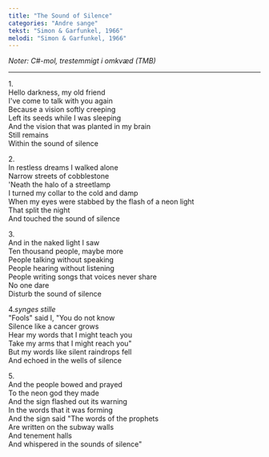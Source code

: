 ```yaml
---
title: "The Sound of Silence"
categories: "Andre sange"
tekst: "Simon & Garfunkel, 1966"
melodi: "Simon & Garfunkel, 1966"
---
```

*Noter: C#-mol, trestemmigt i omkvæd (TMB)* <br>

***

1\.\
Hello darkness, my old friend<br>
I've come to talk with you again<br>
Because a vision softly creeping<br>
Left its seeds while I was sleeping<br>
And the vision that was planted in my brain<br>
Still remains<br>
Within the sound of silence<br>

2\.\
In restless dreams I walked alone<br>
Narrow streets of cobblestone<br>
'Neath the halo of a streetlamp<br>
I turned my collar to the cold and damp<br>
When my eyes were stabbed by the flash of a neon light<br>
That split the night<br>
And touched the sound of silence<br>

3\.\
And in the naked light I saw<br>
Ten thousand people, maybe more<br>
People talking without speaking<br>
People hearing without listening<br>
People writing songs that voices never share<br>
No one dare<br>
Disturb the sound of silence<br>

4.*synges stille*<br>
"Fools" said I, "You do not know<br>
Silence like a cancer grows<br>
Hear my words that I might teach you<br>
Take my arms that I might reach you"<br>
But my words like silent raindrops fell<br>
And echoed in the wells of silence<br>

5\.\
And the people bowed and prayed<br>
To the neon god they made<br>
And the sign flashed out its warning<br>
In the words that it was forming<br>
And the sign said "The words of the prophets<br>
Are written on the subway walls<br>
And tenement halls<br>
And whispered in the sounds of silence"<br>
